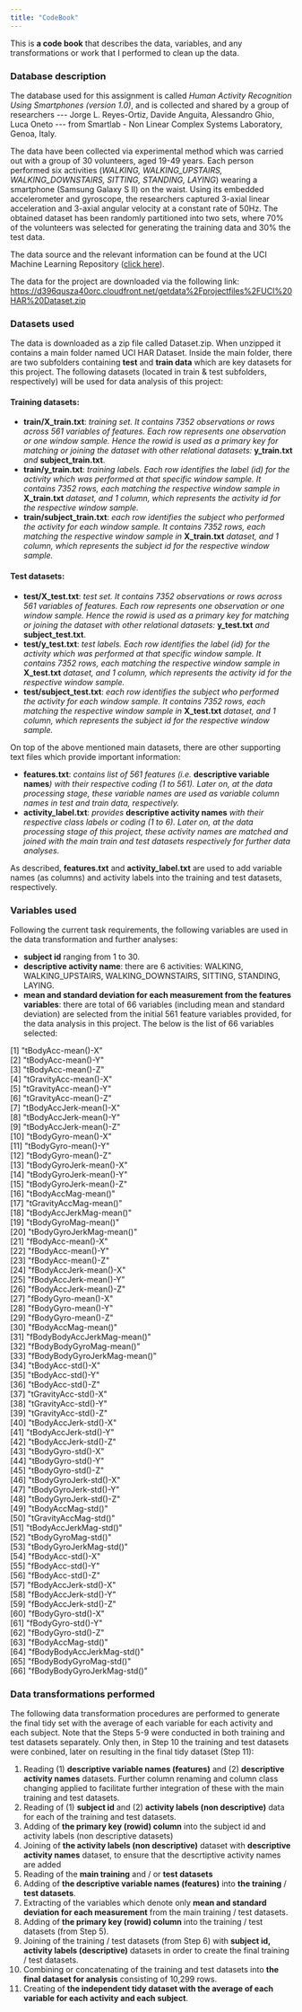 ```yaml
---
title: "CodeBook"
---
```


This is **a code book** that describes the data, variables, and any transformations or work that I performed to clean up the data.

### Database description

The database used for this assignment is called *Human Activity Recognition Using Smartphones (version 1.0)*, and is collected and shared by a group of researchers --- Jorge L. Reyes-Ortiz, Davide Anguita, Alessandro Ghio, Luca Oneto --- from Smartlab - Non Linear Complex Systems Laboratory, Genoa, Italy.

The data have been collected via experimental method which was carried out with a group of 30 volunteers, aged 19-49 years. Each person performed six activities (*WALKING, WALKING_UPSTAIRS, WALKING_DOWNSTAIRS, SITTING, STANDING, LAYING*) wearing a smartphone (Samsung Galaxy S II) on the waist. Using its embedded accelerometer and gyroscope, the researchers captured 3-axial linear acceleration and 3-axial angular velocity at a constant rate of 50Hz. The obtained dataset has been randomly partitioned into two sets, where 70% of the volunteers was selected for generating the training data and 30% the test data.

The data source and the relevant information can be found at the UCI Machine Learning Repository ([click here](http://archive.ics.uci.edu/ml/datasets/Human+Activity+Recognition+Using+Smartphones)). 

The data for the project are downloaded via the following link: https://d396qusza40orc.cloudfront.net/getdata%2Fprojectfiles%2FUCI%20HAR%20Dataset.zip

### Datasets used

The data is downloaded as a zip file called Dataset.zip. When unzipped it contains a main folder named UCI HAR Dataset. Inside the main folder, there are two subfolders containing **test** and **train data** which are key datasets for this project.
The following datasets (located in train & test subfolders, respectively) will be used for data analysis of this project:

#### Training datasets:

* **train/X_train.txt**: *training set. It contains 7352 observations or rows across 561 variables of features. Each row represents one observation or one window sample. Hence the rowid is used as a primary key for matching or joining the dataset with other relational datasets:* __y_train.txt__ *and*  __subject_train.txt__.
* **train/y_train.txt**: *training labels. Each row identifies the label (id) for the activity which was performed at that specific window sample. It contains 7352 rows, each matching the respective window sample in* __X_train.txt__ *dataset, and 1 column, which represents the activity id for the respective window sample.*
* **train/subject_train.txt**: *each row identifies the subject who performed the activity for each window sample. It contains 7352 rows, each matching the respective window sample in* __X_train.txt__ *dataset, and 1 column, which represents the subject id for the respective window sample.*

#### Test datasets:

* **test/X_test.txt**: *test set. It contains 7352 observations or rows across 561 variables of features. Each row represents one observation or one window sample. Hence the rowid is used as a primary key for matching or joining the dataset with other relational datasets:* __y_test.txt__ *and*  __subject_test.txt__.
* **test/y_test.txt**: *test labels. Each row identifies the label (id) for the activity which was performed at that specific window sample. It contains 7352 rows, each matching the respective window sample in* __X_test.txt__ *dataset, and 1 column, which represents the activity id for the respective window sample.*
* **test/subject_test.txt**: *each row identifies the subject who performed the activity for each window sample. It contains 7352 rows, each matching the respective window sample in* __X_test.txt__ *dataset, and 1 column, which represents the subject id for the respective window sample.*

On top of the above mentioned main datasets, there are other supporting text files which provide important information:

* **features.txt**: *contains list of 561 features (i.e.* __descriptive variable names__*) with their respective coding (1 to 561). Later on, at the data processing stage, these variable names are used as variable column names in test and train data, respectively.*
* **activity_label.txt**: *provides* __descriptive activity names__ *with their respective class labels or coding (1 to 6). Later on, at the data processing stage of this project, these activity names are matched and joined with the main train and test datasets respectively for further data analyses.*

As described, **features.txt** and **activity_label.txt** are used to add variable names (as columns) and activity labels into the training and test datasets, respectively.

### Variables used

Following the current task requirements, the following variables are used in the data transformation and further analyses:

* **subject id** ranging from 1 to 30.
* **descriptive activity name**: there are 6 activities: WALKING, WALKING_UPSTAIRS, WALKING_DOWNSTAIRS, SITTING, STANDING, LAYING.
* **mean and standard deviation for each measurement from the features variables**: there are total of 66 variables (including mean and standard deviation) are selected from the initial 561 feature variables provided, for the data analysis in this project. The below is the list of 66 variables selected:

 [1] "tBodyAcc-mean()-X"          
 [2] "tBodyAcc-mean()-Y"          
 [3] "tBodyAcc-mean()-Z"          
 [4] "tGravityAcc-mean()-X"       
 [5] "tGravityAcc-mean()-Y"       
 [6] "tGravityAcc-mean()-Z"       
 [7] "tBodyAccJerk-mean()-X"      
 [8] "tBodyAccJerk-mean()-Y"      
 [9] "tBodyAccJerk-mean()-Z"      
[10] "tBodyGyro-mean()-X"         
[11] "tBodyGyro-mean()-Y"         
[12] "tBodyGyro-mean()-Z"         
[13] "tBodyGyroJerk-mean()-X"     
[14] "tBodyGyroJerk-mean()-Y"     
[15] "tBodyGyroJerk-mean()-Z"     
[16] "tBodyAccMag-mean()"         
[17] "tGravityAccMag-mean()"      
[18] "tBodyAccJerkMag-mean()"     
[19] "tBodyGyroMag-mean()"        
[20] "tBodyGyroJerkMag-mean()"    
[21] "fBodyAcc-mean()-X"          
[22] "fBodyAcc-mean()-Y"          
[23] "fBodyAcc-mean()-Z"          
[24] "fBodyAccJerk-mean()-X"      
[25] "fBodyAccJerk-mean()-Y"      
[26] "fBodyAccJerk-mean()-Z"      
[27] "fBodyGyro-mean()-X"         
[28] "fBodyGyro-mean()-Y"         
[29] "fBodyGyro-mean()-Z"         
[30] "fBodyAccMag-mean()"         
[31] "fBodyBodyAccJerkMag-mean()"       
[32] "fBodyBodyGyroMag-mean()"          
[33] "fBodyBodyGyroJerkMag-mean()"      
[34] "tBodyAcc-std()-X"           
[35] "tBodyAcc-std()-Y"           
[36] "tBodyAcc-std()-Z"           
[37] "tGravityAcc-std()-X"        
[38] "tGravityAcc-std()-Y"        
[39] "tGravityAcc-std()-Z"        
[40] "tBodyAccJerk-std()-X"       
[41] "tBodyAccJerk-std()-Y"       
[42] "tBodyAccJerk-std()-Z"       
[43] "tBodyGyro-std()-X"          
[44] "tBodyGyro-std()-Y"          
[45] "tBodyGyro-std()-Z"          
[46] "tBodyGyroJerk-std()-X"      
[47] "tBodyGyroJerk-std()-Y"      
[48] "tBodyGyroJerk-std()-Z"      
[49] "tBodyAccMag-std()"          
[50] "tGravityAccMag-std()"       
[51] "tBodyAccJerkMag-std()"      
[52] "tBodyGyroMag-std()"         
[53] "tBodyGyroJerkMag-std()"     
[54] "fBodyAcc-std()-X"           
[55] "fBodyAcc-std()-Y"           
[56] "fBodyAcc-std()-Z"           
[57] "fBodyAccJerk-std()-X"       
[58] "fBodyAccJerk-std()-Y"       
[59] "fBodyAccJerk-std()-Z"       
[60] "fBodyGyro-std()-X"          
[61] "fBodyGyro-std()-Y"          
[62] "fBodyGyro-std()-Z"          
[63] "fBodyAccMag-std()"          
[64] "fBodyBodyAccJerkMag-std()"  
[65] "fBodyBodyGyroMag-std()"     
[66] "fBodyBodyGyroJerkMag-std()" 

### Data transformations performed
The following data transformation procedures are performed to generate the final tidy set with the average of each variable for each activity and each subject. Note that the Steps 5-9 were conducted in both training and test datasets separately. Only then, in Step 10 the training and test datasets were conbined, later on resulting in the final tidy dataset (Step 11):

1. Reading (1) __descriptive variable names (features)__ and (2) __descriptive activity names__ datasets. Further column renaming and column class changing applied to facilitate further integration of these with the main training and test datasets.
2. Reading of (1) __subject id__ and (2) __activity labels (non descriptive)__ data for each of the training and test datasets.
3. Adding of __the primary key (rowid) column__ into the subject id and activity labels (non descriptive datasets)
4. Joining of __the activity labels (non descriptive)__ dataset with __descriptive activity names__ dataset, to ensure that the descrtiptive activity names are added
5. Reading of the __main training__ and / or __test datasets__
6. Adding of __the descriptive variable names (features)__ into __the training__ / __test datasets__.
7. Extracting of the variables which denote only __mean and standard deviation for each measurement__ from the main training / test datasets.
8. Adding of __the primary key (rowid) column__ into the training / test datasets (from Step 5).
9. Joining of the training / test datasets (from Step 6) with __subject id, activity labels (descriptive)__ datasets in order to create the final training / test datasets.
10. Combining or concatenating of the training and test datasets into __the final dataset for analysis__ consisting of 10,299 rows.
11. Creating of __the independent tidy dataset with the average of each variable for each activity and each subject__. 
